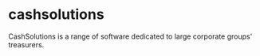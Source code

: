 # cashsolutions
CashSolutions is a range of software dedicated to large corporate groups' treasurers.
